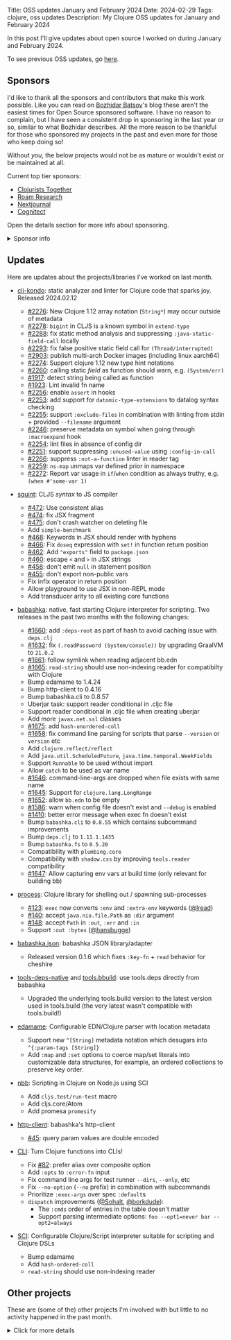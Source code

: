 Title: OSS updates January and February 2024
Date: 2024-02-29
Tags: clojure, oss updates
Description: My Clojure OSS updates for January and February 2024

In this post I'll give updates about open source I worked on during January and February 2024.

To see previous OSS updates, go [here](https://blog.michielborkent.nl/tags/oss-updates.html).

## Sponsors

I'd like to thank all the sponsors and contributors that make this work
possible. Like you can read on [Bozhidar
Batsov](https://metaredux.com/posts/2024/02/15/cider-community-impact.html)'s
blog these aren't the easiest times for Open Source sponsored software. I have
no reason to complain, but I have seen a consistent drop in sponsoring in the
last year or so, similar to what Bozhidar describes. All the more reason to be
thankful for those who sponsored my projects in the past and even more for those
who keep doing so!

Without _you_, the below projects would not be as mature or wouldn't
exist or be maintained at all.

Current top tier sponsors:

- [Clojurists Together](https://clojuriststogether.org/)
- [Roam Research](https://roamresearch.com/)
- [Nextjournal](https://nextjournal.com/)
- [Cognitect](https://www.cognitect.com/)

Open the details section for more info about sponsoring.

<details>
<summary>Sponsor info</summary>

If you want to ensure that the projects I work on are sustainably maintained,
you can sponsor this work in the following ways. Thank you!

- [Github Sponsors](https://github.com/sponsors/borkdude)
- The [Babaska](https://opencollective.com/babashka) or [Clj-kondo](https://opencollective.com/clj-kondo) OpenCollective
- [Ko-fi](https://ko-fi.com/borkdude)
- [Patreon](https://www.patreon.com/borkdude)
- [Clojurists Together](https://www.clojuriststogether.org/)

If you're used to sponsoring through some other means which isn't listed above, please get in touch.

On to the projects that I've been working on!
</details>

<!--

sources: https://github.com/borkdude
local ~/dev and ~/dev/babashka dir (since github doesn't show all repos)

-->

## Updates

Here are updates about the projects/libraries I've worked on last month.

- [clj-kondo](https://github.com/clj-kondo/clj-kondo): static analyzer and linter for Clojure code that sparks joy.
  Released 2024.02.12
  - [#2276](https://github.com/clj-kondo/clj-kondo/issues/2276): New Clojure 1.12 array notation (`String*`) may occur outside of metadata
  - [#2278](https://github.com/clj-kondo/clj-kondo/issues/2278): `bigint` in CLJS is a known symbol in `extend-type`
  - [#2288](https://github.com/clj-kondo/clj-kondo/issues/2288): fix static method analysis and suppressing `:java-static-field-call` locally
  - [#2293](https://github.com/clj-kondo/clj-kondo/issues/2293): fix false positive static field call for `(Thread/interrupted)`
  - [#2903](https://github.com/clj-kondo/clj-kondo/issues/2903): publish multi-arch Docker images (including linux aarch64)
  - [#2274](https://github.com/clj-kondo/clj-kondo/issues/2274): Support clojure 1.12 new type hint notations
  - [#2260](https://github.com/clj-kondo/clj-kondo/issues/2260): calling static _field_ as function should warn, e.g. `(System/err)`
  - [#1917](https://github.com/clj-kondo/clj-kondo/issues/1917): detect string being called as function
  - [#1923](https://github.com/clj-kondo/clj-kondo/issues/1923): Lint invalid fn name
  - [#2256](https://github.com/clj-kondo/clj-kondo/issues/2256): enable `assert` in hooks
  - [#2253](https://github.com/clj-kondo/clj-kondo/issues/2253): add support for `datomic-type-extensions` to datalog syntax checking
  - [#2255](https://github.com/clj-kondo/clj-kondo/issues/2255): support `:exclude-files` in combination with linting from stdin + provided `--filename` argument
  - [#2246](https://github.com/clj-kondo/clj-kondo/issues/2246): preserve metadata on symbol when going through `:macroexpand` hook
  - [#2254](https://github.com/clj-kondo/clj-kondo/issues/2254): lint files in absence of config dir
  - [#2251](https://github.com/clj-kondo/clj-kondo/issues/2251): support suppressing `:unused-value` using `:config-in-call`
  - [#2266](https://github.com/clj-kondo/clj-kondo/issues/2266): suppress `:not-a-function` linter in reader tag
  - [#2259](https://github.com/clj-kondo/clj-kondo/issues/2259): `ns-map` unmaps var defined prior in namespace
  - [#2272](https://github.com/clj-kondo/clj-kondo/issues/2272): Report var usage in `if`/`when` condition as always truthy, e.g. `(when #'some-var 1)`

- [squint](https://github.com/squint-cljs/squint): CLJS _syntax_ to JS compiler
  - [#472](https://github.com/squint-cljs/squint/issues/472): Use consistent alias
  - [#474](https://github.com/squint-cljs/squint/issues/474): fix JSX fragment
  - [#475](https://github.com/squint-cljs/squint/issues/475): don't crash watcher on deleting file
  - Add `simple-benchmark`
  - [#468](https://github.com/squint-cljs/squint/issues/468): Keywords in JSX should render with hyphens
  - [#466](https://github.com/squint-cljs/squint/issues/466): Fix `doseq` expression with `set!` in function return position
  - [#462](https://github.com/squint-cljs/squint/issues/462): Add `"exports"` field to `package.json`
  - [#460](https://github.com/squint-cljs/squint/issues/460): escape `<` and `>` in JSX strings
  - [#458](https://github.com/squint-cljs/squint/issues/458): don't emit `null` in statement position
  - [#455](https://github.com/squint-cljs/squint/issues/455): don't export non-public vars
  - Fix infix operator in return position
  - Allow playground to use JSX in non-REPL mode
  - Add transducer arity to all existing core functions

- [babashka](https://github.com/babashka/babashka): native, fast starting Clojure interpreter for scripting.
  Two releases in the past two months with the following changes:
  - [#1660](https://github.com/babashka/babashka/issues/1660): add `:deps-root` as part of hash to avoid caching issue with `deps.clj`
  - [#1632](https://github.com/babashka/babashka/issues/1632): fix `(.readPassword (System/console))` by upgrading GraalVM to `21.0.2`
  - [#1661](https://github.com/babashka/babashka/issues/1661): follow symlink when reading adjacent bb.edn
  - [#1665](https://github.com/babashka/babashka/issues/1665): `read-string` should use non-indexing reader for compatibilty with Clojure
  - Bump edamame to 1.4.24
  - Bump http-client to 0.4.16
  - Bump babashka.cli to 0.8.57
  - Uberjar task: support reader conditional in .cljc file
  - Support reader conditional in .cljc file when creating uberjar
  - Add more `javax.net.ssl` classes
  - [#1675](https://github.com/babashka/babashka/issues/1675): add `hash-unordered-coll`
  - [#1658](https://github.com/babashka/babashka/issues/1658): fix command line parsing for scripts that parse `--version` or `version` etc
  - Add `clojure.reflect/reflect`
  - Add `java.util.ScheduledFuture`, `java.time.temporal.WeekFields`
  - Support `Runnable` to be used without import
  - Allow `catch` to be used as var name
  - [#1646](https://github.com/babashka/babashka/issues/1646): command-line-args are dropped when file exists with same name
  - [#1645](https://github.com/babashka/babashka/issues/1645): Support for `clojure.lang.LongRange`
  - [#1652](https://github.com/babashka/babashka/issues/1652): allow `bb.edn` to be empty
  - [#1586](https://github.com/babashka/babashka/issues/1586): warn when config file doesn't exist and `--debug` is enabled
  - [#1410](https://github.com/babashka/babashka/issues/1410): better error message when exec fn doesn't exist
  - Bump `babashka.cli` to `0.8.55` which contains subcommand improvements
  - Bump `deps.clj` to `1.11.1.1435`
  - Bump `babashka.fs` to `0.5.20`
  - Compatibility with `plumbing.core`
  - Compatibility with `shadow.css` by improving `tools.reader` compatibility
  - [#1647](https://github.com/babashka/babashka/issues/1647): Allow capturing env vars at build time (only relevant for building bb)

- [process](https://github.com/babashka/process): Clojure library for shelling out / spawning sub-processes
  - [#123](https://github.com/babashka/process/issues/123): `exec` now converts `:env` and `:extra-env` keywords ([@lread](https://github.com/lread))
  - [#140](https://github.com/babashka/process/issues/140): accept `java.nio.file.Path` as `:dir` argument
  - [#148](https://github.com/babashka/process/issues/148): accept `Path` in `:out`, `:err` and `:in`
  - Support `:out :bytes` ([@hansbugge](https://github.com/hansbugge))

- [babashka.json](https://github.com/babashka/json): babashka JSON library/adapter
  - Released version 0.1.6 which fixes `:key-fn` + `read` behavior for cheshire

- [tools-deps-native](https://github.com/babashka/tools-deps-native) and [tools.bbuild](https://github.com/babashka/tools.bbuild): use tools.deps directly from babashka
  - Upgraded the underlying tools.build version to the latest version used in tools.build (the very latest wasn't compatible with tools.build!)

- [edamame](https://github.com/borkdude/edamame): Configurable EDN/Clojure parser with location metadata
  - Support new `^[String]` metadata notation which desugars into `^{:param-tags [String]}`
  - Add `:map` and `:set` options to coerce map/set literals into customizable data structures, for example, an ordered collections to preserve key order.

- [nbb](https://github.com/babashka/nbb): Scripting in Clojure on Node.js using SCI
  - Add `cljs.test/run-test` macro
  - Add cljs.core/Atom
  - Add promesa `promesify`

- [http-client](https://github.com/babashka/http-client): babashka's http-client
  - [#45](https://github.com/babashka/http-client/issues/45): query param values are double encoded

- [CLI](https://github.com/babashka/cli): Turn Clojure functions into CLIs!
  - Fix [#82](https://github.com/babashka/cli/issues/82): prefer alias over composite option
  - Add `:opts` to `:error-fn` input
  - Fix command line args for test runner `--dirs`, `--only`, etc
  - Fix `--no-option` (`--no` prefix) in combination with subcommands
  - Prioritize `:exec-args` over spec `:default`s
  - `dispatch` improvements ([@Sohalt](https://github.com/Sohalt), [@borkdude](https://github.com/borkdude)):
    - The `:cmds` order of entries in the table doesn't matter
    - Support parsing intermediate options: `foo --opt1=never bar --opt2=always`

- [SCI](https://github.com/babashka/sci): Configurable Clojure/Script interpreter suitable for scripting and Clojure DSLs
  - Bump edamame
  - Add `hash-ordered-coll`
  - `read-string` should use non-indexing reader

## Other projects

These are (some of the) other projects I'm involved with but little to no activity
happened in the past month.

<details>
<summary>Click for more details</summary>
- [http-server](https://github.com/babashka/http-server): serve static assets

- [cherry](https://github.com/squint-cljs/cherry): Experimental ClojureScript to ES6 module compiler

- [fs](https://github.com/babashka/fs) - File system utility library for Clojure

- [neil](https://github.com/babashka/neil): A CLI to add common aliases and features to deps.edn-based projects

- [squint-macros](https://github.com/squint-cljs/squint-macros): a couple of
  macros that stand-in for
  [applied-science/js-interop](https://github.com/applied-science/js-interop)
  and [promesa](https://github.com/funcool/promesa) to make CLJS projects
  compatible with squint and/or cherry.

- [sci.configs](https://github.com/babashka/sci.configs): A collection of ready to be used SCI configs.

- [grasp](https://github.com/borkdude/grasp): Grep Clojure code using clojure.spec regexes

- [lein-clj-kondo](https://github.com/clj-kondo/lein-clj-kondo): a leiningen plugin for clj-kondo

- [http-kit](https://github.com/http-kit/http-kit): Simple, high-performance event-driven HTTP client+server for Clojure.

- [deps.clj](https://github.com/borkdude/deps.clj): A faithful port of the clojure CLI bash script to Clojure

- [babashka.nrepl](https://github.com/babashka/babashka.nrepl): The nREPL server from babashka as a library, so it can be used from other SCI-based CLIs

- [rewrite-edn](https://github.com/borkdude/rewrite-edn): Utility lib on top of
  rewrite-clj with common operations to update EDN while preserving whitespace
  and comments
- [jet](https://github.com/borkdude/jet): CLI to transform between JSON, EDN, YAML and Transit using Clojure
- [quickdoc](https://github.com/borkdude/quickdoc): Quick and minimal API doc generation for Clojure
- [pod-babashka-go-sqlite3](https://github.com/babashka/pod-babashka-go-sqlite3): A babashka pod for interacting with sqlite3
- [pod-babashka-fswatcher](https://github.com/babashka/pod-babashka-fswatcher): babashka filewatcher pod
- [lein2deps](https://github.com/borkdude/lein2deps): leiningen to deps.edn converter
- [scittle](https://github.com/babashka/scittle): Execute Clojure(Script) directly from browser script tags via SCI
- [sql pods](https://github.com/babashka/babashka-sql-pods): babashka pods for SQL databases
- [cljs-showcase](https://github.com/borkdude/cljs-showcase): Showcase CLJS libs using SCI
- [babashka.book](https://github.com/babashka/book): Babashka manual
- [instaparse-bb](https://github.com/babashka/instaparse-bb)
- [rewrite-clj](https://github.com/clj-commons/rewrite-clj): Rewrite Clojure code and edn
- [pod-babashka-buddy](https://github.com/babashka/pod-babashka-buddy): A pod around buddy core (Cryptographic Api for Clojure).
- [gh-release-artifact](https://github.com/borkdude/gh-release-artifact): Upload artifacts to Github releases idempotently
- [carve](https://github.com/borkdude/carve) - Remove unused Clojure vars
- [4ever-clojure](https://github.com/oxalorg/4ever-clojure) - Pure CLJS version of 4clojure, meant to run forever!
- [pod-babashka-lanterna](https://github.com/babashka/pod-babashka-lanterna): Interact with clojure-lanterna from babashka
- [joyride](https://github.com/BetterThanTomorrow/joyride): VSCode CLJS scripting and REPL (via [SCI](https://github.com/babashka/sci))
- [clj2el](https://borkdude.github.io/clj2el/): transpile Clojure to elisp
- [deflet](https://github.com/borkdude/deflet): make let-expressions REPL-friendly!
- [deps.add-lib](https://github.com/borkdude/deps.add-lib): Clojure 1.12's add-lib feature for leiningen and/or other environments without a specific version of the clojure CLI

</details>

